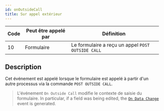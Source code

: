 ```yaml
---
id: onOutsideCall
title: Sur appel extérieur
---
```


| Code | Peut être appelé par | Définition                                        |
| ---- | -------------------- | ------------------------------------------------- |
| 10   | Formulaire           | Le formulaire a reçu un appel `POST OUTSIDE CALL` |

## Description

Cet événement est appelé lorsque le formulaire est appelé à partir d'un autre processus via la commande `POST OUTSIDE CALL`.

> L'événement `On Outside Call` modifie le contexte de saisie du formulaire. In particular, if a field was being edited, the [`On Data Change`](onDataChange.md) event is generated.
